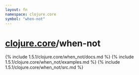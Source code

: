 ```yaml
---
layout: fn
namespace: clojure.core
symbol: "when-not"
---
```


# [clojure.core](../)/when-not

{% include 1.5.1/clojure.core/when_not/docs.md %}
{% include 1.5.1/clojure.core/when_not/examples.md %}
{% include 1.5.1/clojure.core/when_not/src.md %}

